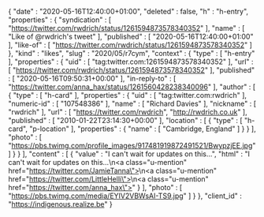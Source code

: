 {
  "date" : "2020-05-16T12:40:00+01:00",
  "deleted" : false,
  "h" : "h-entry",
  "properties" : {
    "syndication" : [ "https://twitter.com/rwdrich/status/1261594873578340352" ],
    "name" : [ "Like of @rwdrich's tweet" ],
    "published" : [ "2020-05-16T12:40:00+01:00" ],
    "like-of" : [ "https://twitter.com/rwdrich/status/1261594873578340352" ]
  },
  "kind" : "likes",
  "slug" : "2020/05/r7cym",
  "context" : {
    "type" : [ "h-entry" ],
    "properties" : {
      "uid" : [ "tag:twitter.com:1261594873578340352" ],
      "url" : [ "https://twitter.com/rwdrich/status/1261594873578340352" ],
      "published" : [ "2020-05-16T09:50:31+00:00" ],
      "in-reply-to" : [ "https://twitter.com/anna_hax/status/1261560428238340096" ],
      "author" : [ {
        "type" : [ "h-card" ],
        "properties" : {
          "uid" : [ "tag:twitter.com:rwdrich" ],
          "numeric-id" : [ "107548386" ],
          "name" : [ "Richard Davies" ],
          "nickname" : [ "rwdrich" ],
          "url" : [ "https://twitter.com/rwdrich", "http://rwdrich.co.uk" ],
          "published" : [ "2010-01-22T23:14:30+00:00" ],
          "location" : [ {
            "type" : [ "h-card", "p-location" ],
            "properties" : {
              "name" : [ "Cambridge, England" ]
            }
          } ],
          "photo" : [ "https://pbs.twimg.com/profile_images/917481919872491521/BwypzjEE.jpg" ]
        }
      } ],
      "content" : [ {
        "value" : "I can't wait for updates on this...",
        "html" : "I can't wait for updates on this...\n<a class=\"u-mention\" href=\"https://twitter.com/JamieTanna\"></a>\n<a class=\"u-mention\" href=\"https://twitter.com/LittleHelli\"></a>\n<a class=\"u-mention\" href=\"https://twitter.com/anna_hax\"></a>"
      } ],
      "photo" : [ "https://pbs.twimg.com/media/EYIV2VBWsAI-TS9.jpg" ]
    }
  },
  "client_id" : "https://indigenous.realize.be"
}
